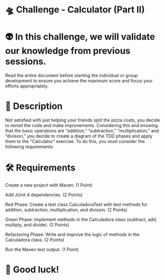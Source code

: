 # 🛸 Challenge - Calculator (Part II)

# 👽 In this challenge, we will validate our knowledge from previous sessions.

Read the entire document before starting the individual or group development to ensure you achieve the maximum score and focus your efforts appropriately.

# 📜 Description

Not satisfied with just helping your friends split the pizza costs, you decide to revisit the code and make improvements. Considering this and knowing that the basic operations are “addition,” “subtraction,” “multiplication,” and “division,” you decide to create a diagram of the TDD phases and apply them to the "Calculator" exercise. To do this, you must consider the following requirements:

# 🛠️ Requirements

Create a new project with Maven.
(1 Point)

Add JUnit 4 dependencies.
(2 Points)

Red Phase: Create a test class CalculadoraTest with test methods for addition, subtraction, multiplication, and division.
(2 Points)

Green Phase: Implement methods in the Calculadora class (subtract, add, multiply, and divide).
(2 Points)

Refactoring Phase: Write and improve the logic of methods in the Calculadora class.
(2 Points)

Run the Maven test output.
(1 Point)

# 🚀 Good luck!

